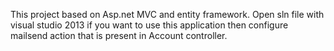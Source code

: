 This project based on Asp.net MVC and entity framework.
Open sln file with visual studio 2013
if you want to use this application then configure mailsend action that is present in Account controller.
